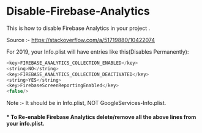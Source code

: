 # Disable-Firebase-Analytics
This is how to disable Firebase Analytics in your project .

Source :- https://stackoverflow.com/a/51719880/10422074

For 2019, your Info.plist will have entries like this(Disables Permanently):
```swift
<key>FIREBASE_ANALYTICS_COLLECTION_ENABLED</key>
<string>NO</string>
<key>FIREBASE_ANALYTICS_COLLECTION_DEACTIVATED</key>
<string>YES</string>
<key>FirebaseScreenReportingEnabled</key>
<false/>
```
Note :- It should be in Info.plist, NOT GoogleServices-Info.plist.


#### * To Re-enable Firebase Analytics delete/remove all the above lines from your info.plist.
